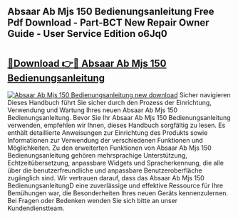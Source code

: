 ## Absaar Ab Mjs 150 Bedienungsanleitung Free Pdf Download - Part-BCT New Repair Owner Guide - User Service Edition o6Jq0

# <h2><a href="http://df3k00y.blite.top/?on=Absaar+Ab+Mjs+150+Bedienungsanleitung">🔗Download 👉🔴 Absaar Ab Mjs 150 Bedienungsanleitung</a></h2>

[![Absaar Ab Mjs 150 Bedienungsanleitung new download](https://i.imgur.com/lujVjoI.png)](http://df3k00y.blite.top/?on=Absaar+Ab+Mjs+150+Bedienungsanleitung)
Sicher navigieren Dieses Handbuch führt Sie sicher durch den Prozess der Einrichtung, Verwendung und Wartung Ihres neuen Absaar Ab Mjs 150 Bedienungsanleitung. Bevor Sie Ihr Absaar Ab Mjs 150 Bedienungsanleitung verwenden, empfehlen wir Ihnen, dieses Handbuch sorgfältig zu lesen. Es enthält detaillierte Anweisungen zur Einrichtung des Produkts sowie Informationen zur Verwendung der verschiedenen Funktionen und Möglichkeiten. Zu den erweiterten Funktionen von Absaar Ab Mjs 150 Bedienungsanleitung gehören mehrsprachige Unterstützung, Echtzeitübersetzung, anpassbare Widgets und Spracherkennung, die alle über die benutzerfreundliche und anpassbare Benutzeroberfläche zugänglich sind. Wir vertrauen darauf, dass das Absaar Ab Mjs 150 BedienungsanleitungD eine zuverlässige und effektive Ressource für Ihre Bemühungen war, die Besonderheiten Ihres neuen Geräts kennenzulernen. Bei Fragen oder Bedenken wenden Sie sich bitte an unser Kundendienstteam.
